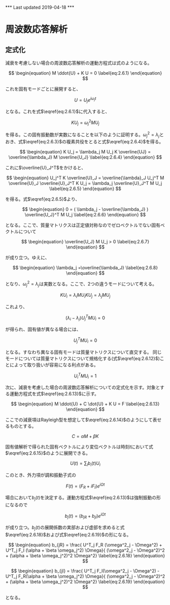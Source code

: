 *** Last updated 2019-04-18 ***

<script type="text/x-mathjax-config">
MathJax.Hub.Config({
  tex2jax: {
    inlineMath: [['$','$'], ['\\(','\\)']],
    processEscapes: true
  },
  TeX: {
    equationNumbers: {
      autoNumber: "AMS"
    }
  },
  CommonHTML: { matchFontHeight: true },
  displayAlign: "center"
});
</script>
<script src='https://cdnjs.cloudflare.com/ajax/libs/mathjax/2.7.5/MathJax.js?config=TeX-MML-AM_CHTML' async></script>

# 周波数応答解析

## 定式化

減衰を考慮しない場合の周波数応答解析の運動方程式は式のようになる。

$$
\begin{equation}
M \ddot{U} + K U = 0
\label{eq:2.6.1}
\end{equation}
$$

これを固有モードごとに展開すると、

$$
\begin{equation}
U = U_j e^{i \omega_j t}
\label{eq:2.6.2}
\end{equation}
$$

となる。これを式$\eqref{eq:2.6.1}$に代入すると、

$$
\begin{equation}
K U_j = \omega_j^2 M U_j
\label{eq:2.6.3}
\end{equation}
$$

を得る。この固有振動数が実数になることを以下のように証明する。$\omega_j^2 = \lambda_j$とおき、式$\eqref{eq:2.6.3}$の複素共役をとると式$\eqref{eq:2.6.4}$を得る。

$$
\begin{equation}
K U_j = \lambda_j M U_j
K \overline{UJ} = \overline{\lambda_J} M \overline{U_J}
\label{eq:2.6.4}
\end{equation}
$$

これに$\overline{U}_J^T$をかけると、

$$
\begin{equation}
U_j^T K \overline{U}_J = \overline{\lambda}_J
U_j^T M \overline{U}_J
\overline{U}_J^T K U_j = \lambda_j \overline{U}_J^T M U_j
\label{eq:2.6.5}
\end{equation}
$$

を得る。式$\eqref{eq:2.6.5}$より、

$$
\begin{equation}
0 = ( \lambda_j - \overline{\lambda_J} ) \overline{U_J}^T M U_j
\label{eq:2.6.6}
\end{equation}
$$

となる。ここで、質量マトリクスは正定値対称なのでゼロベクトルでない固有ベクトルについて

$$
\begin{equation}
\overline{U_J} M U_j > 0
\label{eq:2.6.7}
\end{equation}
$$

が成り立つ。ゆえに、

$$
\begin{equation}
\lambda_j =\overline{\lambda_J}
\label{eq:2.6.8}
\end{equation}
$$

となり、$\omega_j^2 = \lambda_j$は実数となる。ここで、2つの違うモードについて考える。

$$
\begin{equation}
K U_i = \lambda_i M U_i
K U_j = \lambda_j M U_j
\label{eq:2.6.9}
\end{equation}
$$

これより、

$$
\begin{equation}
( \lambda_i - \lambda_j ) U_j^T M U_i = 0
\label{eq:2.6.10}
\end{equation}
$$

が得られ、固有値が異なる場合には、

$$
\begin{equation}
U_j^T M U_i = 0
\label{eq:2.6.11}
\end{equation}
$$

となる。すなわち異なる固有モードは質量マトリクスについて直交する。
同じモードについては質量マトリクスについて規格化する(式$\eqref{eq:2.6.12}$)ことによって取り扱いが容易になる利点がある。

$$
\begin{equation}
U_i^T M U_i = 1
\label{eq:2.6.12}
\end{equation}
$$

次に、減衰を考慮した場合の周波数応答解析についての定式化を示す。対象とする運動方程式を式$\eqref{eq:2.6.13}$に示す。

$$
\begin{equation}
M \ddot{U} + C \dot{U} + K U = F
\label{eq:2.6.13}
\end{equation}
$$

ここでの減衰項はRayleigh型を想定して$\eqref{eq:2.6.14}$のようにして表せるものとする。

$$
\begin{equation}
C = \alpha M + \beta K
\label{eq:2.6.14}
\end{equation}
$$

固有値解析で得られた固有ベクトルにより変位ベクトルは時刻*t*において式$\eqref{eq:2.6.15}$のように展開できる。

$$
\begin{equation}
U(t) = \sum_i b_i(t) U_i
\label{eq:2.6.15}
\end{equation}
$$

このとき、外力項が調和振動子式の

$$
\begin{equation}
F(t) = ( F_R + i F_I )e^{i \Omega t}
\label{eq:2.6.16}
\end{equation}
$$

場合において$b_{j}(t)$を決定する。運動方程式$\eqref{eq:2.6.13}$は強制振動の形になるので

$$
\begin{equation}
b_j (t) = (b_{jR} + b_{jI}) e^{i \Omega t}
\label{eq:2.6.17}
\end{equation}
$$

が成り立つ。$b_{j}(t)$の展開係数の実部および虚部を求めると式$\eqref{eq:2.6.18}$および式$\eqref{eq:2.6.19}$の形になる。

$$
\begin{equation}
b_{jR} = \frac{ U^T_j F_R (\omega^2_j - \Omega^2) + U^T_j F_I (\alpha + \beta \omega_j^2) \Omega}{ (\omega^2_j - \Omega^2)^2 + (\alpha + \beta \omega_j^2)^2 \Omega^2}
\label{eq:2.6.18}
\end{equation}
$$

$$
\begin{equation}
b_{jI} = \frac{ U^T_j F_I(\omega^2_j - \Omega^2) - U^T_j F_R(\alpha + \beta \omega_j^2) \Omega}{ (\omega^2_j - \Omega^2)^2 + (\alpha + \beta \omega_j^2)^2 \Omega^2}
\label{eq:2.6.19}
\end{equation}
$$

となる。
